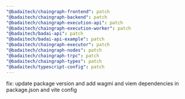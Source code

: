 ```yaml
---
"@badaitech/chaingraph-frontend": patch
"@badaitech/chaingraph-backend": patch
"@badaitech/chaingraph-execution-api": patch
"@badaitech/chaingraph-execution-worker": patch
"@badaitech/badai-api": patch
"@badaitech/badai-api-example": patch
"@badaitech/chaingraph-executor": patch
"@badaitech/chaingraph-nodes": patch
"@badaitech/chaingraph-trpc": patch
"@badaitech/chaingraph-types": patch
"@badaitech/typescript-config": patch
---
```


fix: update package version and add wagmi and viem dependencies in package.json and vite config
